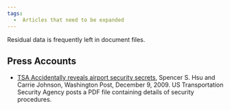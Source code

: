 ```yaml
---
tags:
  -  Articles that need to be expanded 
---
```

Residual data is frequently left in document files.

## Press Accounts

- [TSA Accidentally reveals airport security
  secrets](http://www.washingtonpost.com/wp-dyn/content/article/2009/12/08/AR2009120803206.html),
  Spencer S. Hsu and Carrie Johnson, Washington Post, December 9, 2009.
  US Transportation Security Agency posts a PDF file containing details
  of security procedures.
